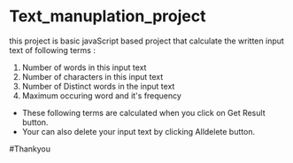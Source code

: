 # Text_manuplation_project 
this project is basic javaScript based project that calculate the written input text of following terms :
1. Number of words in  this input text
2.  Number of characters in  this input text
3.  Number of Distinct words in the input text
4.  Maximum  occuring word and it's frequency 

 - These following terms are calculated when you click on Get Result button.
 - Your can  also delete your input text by clicking Alldelete button.

#Thankyou 
